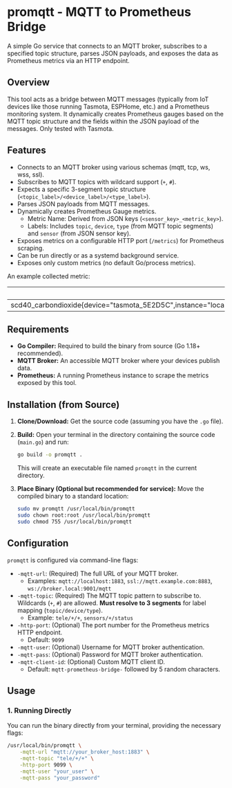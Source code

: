 # promqtt - MQTT to Prometheus Bridge

A simple Go service that connects to an MQTT broker, subscribes
to a specified topic structure, parses JSON payloads, and exposes the data as
Prometheus metrics via an HTTP endpoint.

## Overview

This tool acts as a bridge between MQTT messages (typically from IoT devices
like those running Tasmota, ESPHome, etc.) and a Prometheus monitoring system.
It dynamically creates Prometheus gauges based on the MQTT topic structure and
the fields within the JSON payload of the messages. Only tested with Tasmota.

## Features

* Connects to an MQTT broker using various schemas (mqtt, tcp, ws, wss, ssl).
* Subscribes to MQTT topics with wildcard support (`+`, `#`).
* Expects a specific 3-segment topic structure (`<topic_label>/<device_label>/<type_label>`).
* Parses JSON payloads from MQTT messages.
* Dynamically creates Prometheus Gauge metrics.
  * Metric Name: Derived from JSON keys (`<sensor_key>_<metric_key>`).
  * Labels: Includes `topic`, `device`, `type` (from MQTT topic segments) and
  `sensor` (from JSON sensor key).
* Exposes metrics on a configurable HTTP port (`/metrics`) for Prometheus scraping.
* Can be run directly or as a systemd background service.
* Exposes only custom metrics (no default Go/process metrics).

An example collected metric:

|Element|Value|
|-------|-----|
|scd40_carbondioxide{device="tasmota_5E2D5C",instance="localhost:9099",job="tasmota_mqtt",sensor="scd40",topic="tele",type="SENSOR"}|1326|

## Requirements

* **Go Compiler:** Required to build the binary from source (Go 1.18+ recommended).
* **MQTT Broker:** An accessible MQTT broker where your devices publish data.
* **Prometheus:** A running Prometheus instance to scrape the metrics exposed
by this tool.

## Installation (from Source)

1. **Clone/Download:** Get the source code (assuming you have the `.go` file).
2. **Build:** Open your terminal in the directory containing the source code
(`main.go`) and run:

    ```bash
    go build -o promqtt .
    ```

    This will create an executable file named `promqtt` in the current directory.
3. **Place Binary (Optional but recommended for service):** Move the compiled
binary to a standard location:

    ```bash
    sudo mv promqtt /usr/local/bin/promqtt
    sudo chown root:root /usr/local/bin/promqtt
    sudo chmod 755 /usr/local/bin/promqtt
    ```

## Configuration

`promqtt` is configured via command-line flags:

* `-mqtt-url`: (Required) The full URL of your MQTT broker.
  * Examples: `mqtt://localhost:1883`, `ssl://mqtt.example.com:8883`, `ws://broker.local:9001/mqtt`
* `-mqtt-topic`: (Required) The MQTT topic pattern to subscribe to. Wildcards
(`+`, `#`) are allowed. **Must resolve to 3 segments** for label mapping (`topic/device/type`).
  * Example: `tele/+/+`, `sensors/+/status`
* `-http-port`: (Optional) The port number for the Prometheus metrics HTTP endpoint.
  * Default: `9099`
* `-mqtt-user`: (Optional) Username for MQTT broker authentication.
* `-mqtt-pass`: (Optional) Password for MQTT broker authentication.
* `-mqtt-client-id`: (Optional) Custom MQTT client ID.
  * Default: `mqtt-prometheus-bridge-` followed by 5 random characters.

## Usage

### 1. Running Directly

You can run the binary directly from your terminal, providing the necessary flags:

```bash
/usr/local/bin/promqtt \
    -mqtt-url "mqtt://your_broker_host:1883" \
    -mqtt-topic "tele/+/+" \
    -http-port 9099 \
    -mqtt-user "your_user" \
    -mqtt-pass "your_password"
